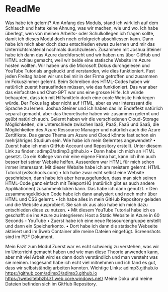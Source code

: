 # ReadMe

Was habe ich gelernt?
Am Anfang des Moduls, stand ich wirklich auf dem Schlauch und hatte keine Ahnung, was wir machen, wie und wo. Ich habe überlegt, wen von meinen Arbeits- oder Schulkollegen ich fragen sollte, damit ich dieses Modul doch noch erfolgreich abschliessen kann. 
Dann habe ich mich aber doch dazu entschieden etwas zu lernen und mir das Unterrichtsmaterial nochmals durchzulesen. Zusammen mit Joshua Steiner habe ich dann das Azure durchforscht und wir haben uns über GitHub und HTML schlau gemacht, weil wir beide eine statische Website im Azure hosten wollten. Wir haben uns die Microsoft Dokus durchgelesen und YouTube Tutorials angekuckt und verstanden, wie dies funktioniert. Fast jeden Freitag haben wir uns bei mir in der Firma getroffen und zusammen im Fokuszimmer gelernt. 
Beim Schreiben des HTML-Codes haben wir natürlich zuerst herausfinden müssen, wie das funktioniert. Das war aber das einfachste und Chat-GPT war uns eine grosse Hilfe. Ich würde behaupten, dass ich mit Hilfsmitteln doch eine coole Website hinkriegen würde. Der Fokus lag aber nicht auf HTML, aber es war interessant die Sprache zu lernen. 
Joshua Steiner und ich haben das im Endeffekt natürlich separat gemacht, aber das theoretische haben wir zusammen gelernt und geübt natürlich auch. 
Gelernt haben wir die verschiedenen Cloud-Storage Möglichkeiten, die Unterschiede zwischen IaaS, PaaS, FaaS und SaaS, die Möglichkeiten des Azure Ressource Manager und natürlich auch die Azure Zertifikate. Das ganze Thema um Azure und Cloud könnte fast schon ein mehrjähriges Studium sein.
Wie habe ich mein Gelerntes angewendet?
•	Zuerst habe ich mein GitHub Account und Repository erstellt. Unter diesem Link zu finden: adimp3/adimp3.github.io
•	Dann habe ich mich an HTML gesetzt. Da ein Kollege von mir eine eigene Firma hat, kann ich ihm auch besser bei seiner Website helfen. Ausserdem war HTML für mich schon immer interessant. Mit dieser Website habe ich am meistern gelernt: HTML Tutorial (w3schools.com)
•	Ich habe zwar echt selbst eine Website geschrieben, dann habe ich aber herausgefunden, dass man sich seinen HTML-Code ganz einfach mit TeleportHQ (natürlich gibt es auch andere Applikationen) zusammenklicken kann. Das habe ich dann genutzt. 
•	Den zusammengeklickten Code habe ich dann analysiert und noch mehr über HTML und CSS gelernt.
•	Ich habe alles in mein GitHub Repository geladen und die Website ausprobiert. Sie sah ok aus also habe ich mich dazu entschieden diese zu nutzen. 
•	Mit diesem YouTube Tutorial habe ich es geschafft sie ins Azure zu integrieren: Host a Static Website in Azure in 60 Seconds - YouTube
•	Zuerst habe ich eine neue Ressourcengruppe erstellt und dann ein Speicherkonto. 
•	Dort habe ich dann die statische Webseite aktiviert und im $web Container alle meine Dateien eingefügt. Screenshots sind im PDF Dokument. 

Mein Fazit zum Modul
Zuerst war es echt schwierig zu verstehen, was wir im Unterricht gemacht haben und wie man diese Theorie anwenden kann, aber mit viel Arbeit wird es dann doch verständlich und man versteht was sie meinen. Insgesamt habe ich echt viel mitnehmen und ich fand es gut, dass wir selbstständig arbeiten konnten. 
Wichtige Links:
adimp3.github.io
https://github.com/adimp3/adimp3.github.io
https://websitebbzbl.z1.web.core.windows.net/
Meine Doku und meine Dateien befinden sich im GitHub Repository. 

